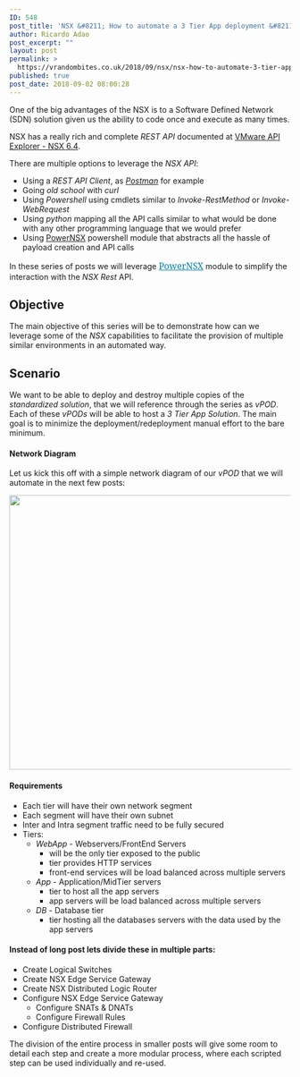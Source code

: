 ```yaml
---
ID: 548
post_title: 'NSX &#8211; How to automate a 3 Tier App deployment &#8211; Part 1'
author: Ricardo Adao
post_excerpt: ""
layout: post
permalink: >
  https://vrandombites.co.uk/2018/09/nsx/nsx-how-to-automate-3-tier-app-deployment-part1/
published: true
post_date: 2018-09-02 08:00:28
---
```

<!-- wp:paragraph -->
<p>One of the big advantages of the NSX is to a Software Defined Network (SDN) solution given us the ability to code once and execute as many times.</p>
<!-- /wp:paragraph -->

<!-- wp:paragraph -->
<p>NSX has a really rich and complete <em>REST API</em> documented at <a href="https://code.vmware.com/apis/329/nsx-for-vsphere">VMware API Explorer - NSX 6.4</a>.</p>
<!-- /wp:paragraph -->

<!-- wp:paragraph -->
<p>There are multiple options to leverage the <em>NSX API</em>:</p>
<!-- /wp:paragraph -->

<!-- wp:list -->
<ul><li>Using a <em>REST API Client</em>, as <a href="https://www.getpostman.com/"><em>Postman</em></a> for example</li><li>Going <em>old school</em> with <em>curl</em></li><li>Using <em>Powershell</em> using cmdlets similar to <em>Invoke-RestMethod</em> or <em>Invoke-WebRequest</em></li><li>Using <em>python</em> mapping all the API calls similar to what would be done with any other programming language that we would prefer</li><li>Using <a href="https://powernsx.github.io/">PowerNSX</a> powershell module that abstracts all the hassle of payload creation and API calls</li></ul>
<!-- /wp:list -->

<!-- wp:paragraph -->
<p>In these series of posts we will leverage <em><a style="background-color: transparent; box-sizing: border-box; color: #007fac; font-family: Noto Serif,serif; font-size: 16px; font-style: normal; font-variant: normal; font-weight: 400; letter-spacing: normal; orphans: 2; outline-color: invert; outline-style: none; outline-width: 0px; text-align: left; text-decoration: underline; text-indent: 0px; text-transform: none; transition-duration: 0.05s; transition-property: border, background, color; transition-timing-function: cubic-bezier(0.42, 0, 0.58, 1); -webkit-text-stroke-width: 0px; white-space: normal; word-spacing: 0px;" href="https://powernsx.github.io/">PowerNSX</a></em> module to simplify the interaction with the <em>NSX Rest</em> API.</p>
<!-- /wp:paragraph -->

<!-- wp:heading -->
<h2>Objective</h2>
<!-- /wp:heading -->

<!-- wp:paragraph -->
<p>The main objective of this series will be to demonstrate how can we leverage some of the <em>NSX</em> capabilities to facilitate the provision of multiple similar environments in an automated way.</p>
<!-- /wp:paragraph -->

<!-- wp:heading -->
<h2>Scenario</h2>
<!-- /wp:heading -->

<!-- wp:paragraph -->
<p>We want to be able to deploy and destroy multiple copies of the <em>standardized solution</em>, that we will reference through the series as <em>vPOD</em>. Each of these <em>vPODs</em> will be able to host a <em>3 Tier App Solution</em>. The main goal is to minimize the deployment/redeployment manual effort to the bare minimum.<br /></p>
<!-- /wp:paragraph -->

<!-- wp:heading {"level":4} -->
<h4>Network Diagram</h4>
<!-- /wp:heading -->

<!-- wp:paragraph -->
<p>Let us kick this off with a simple network diagram of our <em>vPOD</em> that we will automate in the next few posts:</p>
<!-- /wp:paragraph -->

<!-- wp:paragraph -->
<p><img class="wp-image-571" style="width: 586px;" src="https://vrandombites.co.uk/wp-content/uploads/2018/08/nsx-create.edge_.example.png" alt="" height="491"/></p>
<!-- /wp:paragraph -->

<!-- wp:heading {"level":4} -->
<h4>Requirements</h4>
<!-- /wp:heading -->

<!-- wp:list -->
<ul><li>Each tier will have their own network segment</li><li>Each segment will have their own subnet</li><li>Inter and Intra segment traffic need to be fully secured</li><li>Tiers:<ul><li><em>WebApp</em> - Webservers/FrontEnd Servers<br /><ul><li>will be the only tier exposed to the public</li><li>tier provides HTTP services</li><li>front-end services will be load balanced across multiple servers</li></ul></li><li><em>App</em> - Application/MidTier servers<ul><li>tier to host all the app servers</li><li>app servers will be load balanced across multiple servers</li></ul></li><li><em>DB </em>- Database tier<br /><ul><li>tier hosting all the databases servers with the data used by the app servers</li></ul></li></ul></li></ul>
<!-- /wp:list -->

<!-- wp:heading {"level":4} -->
<h4>Instead of long post lets divide these in multiple parts:<br /></h4>
<!-- /wp:heading -->

<!-- wp:list -->
<ul><li>Create Logical Switches</li><li>Create NSX Edge Service Gateway</li><li>Create NSX Distributed Logic Router</li><li>Configure NSX Edge Service Gateway<ul><li>Configure SNATs &amp; DNATs</li><li>Configure Firewall Rules</li></ul></li><li>Configure Distributed Firewall</li></ul>
<!-- /wp:list -->

<!-- wp:paragraph -->
<p>The division of the entire process in smaller posts will give some room to detail each step and create a more modular process, where each scripted step can be used individually and re-used.<br /></p>
<!-- /wp:paragraph -->